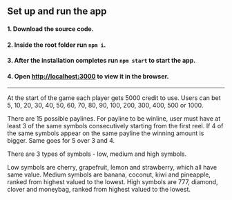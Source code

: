 ## Set up and run the app

#### 1. Download the source code.

#### 2. Inside the root folder run `npm i`.

#### 3. After the installation completes run `npm start` to start the app.

#### 4. Open [http://localhost:3000](http://localhost:3000) to view it in the browser.

___

At the start of the game each player gets 5000 credit to use. Users can bet 5, 10, 20, 30, 40, 50, 60, 70, 80, 90, 100, 200, 300, 400, 500 or 1000.

There are 15 possible paylines. For payline to be winline, user must have at least 3 of the same symbols consecutively starting from the first reel.
If 4 of the same symbols appear on the same payline the winning amount is bigger. Same goes for 5 over 3 and 4.

There are 3 types of symbols - low, medium and high symbols.

Low symbols are cherry, grapefruit, lemon and strawberry, which all have same value.
Medium symbols are banana, coconut, kiwi and pineapple, ranked from highest valued to the lowest.
High symbols are 777, diamond, clover and moneybag, ranked from highest valued to the lowest.
